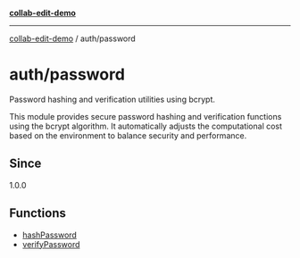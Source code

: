 [**collab-edit-demo**](../../README.md)

***

[collab-edit-demo](../../README.md) / auth/password

# auth/password

Password hashing and verification utilities using bcrypt.

This module provides secure password hashing and verification functions
using the bcrypt algorithm. It automatically adjusts the computational
cost based on the environment to balance security and performance.

## Since

1.0.0

## Functions

- [hashPassword](functions/hashPassword.md)
- [verifyPassword](functions/verifyPassword.md)
